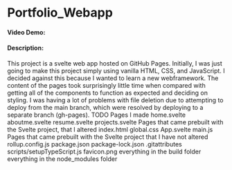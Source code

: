 # Portfolio_Webapp
#### Video Demo:  <URL HERE>
#### Description:  
This project is a svelte web app hosted on GitHub Pages. Initially, I was just going to make this project simply using vanilla HTML, CSS, and JavaScript. I decided against this because I wanted to learn a new webframework. The content of the pages took surprisingly little time when compared with getting all of the components to function as expected and  deciding on styling. I was having a lot of problems with file deletion due to attempting to deploy from the main branch, which were resolved by deploying to a separate branch (gh-pages).
TODO
Pages I made
home.svelte
aboutme.svelte
resume.svelte
projects.svelte
Pages that came prebuilt with the Svelte project, that I altered
index.html
global.css
App.svelte
main.js
Pages that came prebuilt with the Svelte project that I have not altered
rollup.config.js
package.json
package-lock.json
.gitattributes
scripts/setupTypeScript.js
favicon.png
everything in the build folder
everything in the node_modules folder
